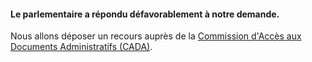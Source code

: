 #### Le parlementaire a répondu défavorablement à notre demande.

Nous allons déposer un recours auprès de la [Commission d'Accès aux Documents Administratifs (CADA)](http://cada.fr).
